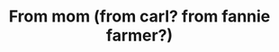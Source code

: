 ---
title: From mom (from carl? from fannie farmer?)
tag: from-mom-from-carl-from-fannie-farmer
permalink: "/category/from-mom-from-carl-from-fannie-farmer"
---